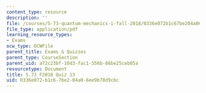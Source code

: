```yaml
---
content_type: resource
description: ''
file: /courses/5-73-quantum-mechanics-i-fall-2018/0336e072b1c67be204a06ee9b78d9cbc_MIT5_73F18_quiz13.pdf
file_type: application/pdf
learning_resource_types:
- Exams
ocw_type: OCWFile
parent_title: Exams & Quizzes
parent_type: CourseSection
parent_uid: a72c23bf-10d3-fac1-556b-86be25ceb05a
resourcetype: Document
title: 5.73 F2018 Quiz 13
uid: 0336e072-b1c6-7be2-04a0-6ee9b78d9cbc
---
```

